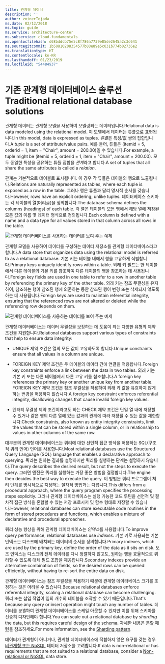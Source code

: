 ```yaml
---
title: 관계형 데이터
description: ''
author: zoinerTejada
ms.date: 02/12/2018
ms.topic: guide
ms.service: architecture-center
ms.subservice: cloud-fundamentals
ms.openlocfilehash: d68bddcb75e5c8f786a7739e85de2645a2c3d641
ms.sourcegitcommit: 1b50810208354577b00e89e5c031b774b02736e2
ms.translationtype: HT
ms.contentlocale: ko-KR
ms.lasthandoff: 01/23/2019
ms.locfileid: "54484937"
---
```

# <a name="traditional-relational-database-solutions"></a><span data-ttu-id="3e5e2-102">기존 관계형 데이터베이스 솔루션</span><span class="sxs-lookup"><span data-stu-id="3e5e2-102">Traditional relational database solutions</span></span>

<span data-ttu-id="3e5e2-103">관계형 데이터는 관계형 모델을 사용하여 모델링되는 데이터입니다.</span><span class="sxs-lookup"><span data-stu-id="3e5e2-103">Relational data is data modeled using the relational model.</span></span> <span data-ttu-id="3e5e2-104">이 모델에서 데이터는 튜플으로 표현됩니다.</span><span class="sxs-lookup"><span data-stu-id="3e5e2-104">In this model, data is expressed as tuples.</span></span> <span data-ttu-id="3e5e2-105">*튜플*은 특성/값 쌍의 집합입니다.</span><span class="sxs-lookup"><span data-stu-id="3e5e2-105">A *tuple* is a set of attribute/value pairs.</span></span> <span data-ttu-id="3e5e2-106">예를 들어, 튜플은 (itemid = 5, orderid = 1, item = "Chair", amount = 200.00)일 수 있습니다.</span><span class="sxs-lookup"><span data-stu-id="3e5e2-106">For example, a tuple might be (itemid = 5, orderid = 1, item = "Chair", amount = 200.00).</span></span> <span data-ttu-id="3e5e2-107">모두 동일한 특성을 공유하는 튜플 집합을 *관계*라고 합니다.</span><span class="sxs-lookup"><span data-stu-id="3e5e2-107">A set of tuples that all share the same attributes is called a *relation*.</span></span>

<span data-ttu-id="3e5e2-108">관계는 기본적으로 테이블로 표시됩니다. 이 경우 각 튜플은 테이블의 행으로 노출됩니다.</span><span class="sxs-lookup"><span data-stu-id="3e5e2-108">Relations are naturally represented as tables, where each tuple is exposed as a row in the table.</span></span> <span data-ttu-id="3e5e2-109">그러나 행은 튜플과 달리 명시적 순서를 갖습니다.</span><span class="sxs-lookup"><span data-stu-id="3e5e2-109">However, rows have an explicit ordering, unlike tuples.</span></span> <span data-ttu-id="3e5e2-110">데이터베이스 스키마는 각 테이블의 열(머리글)을 정의합니다.</span><span class="sxs-lookup"><span data-stu-id="3e5e2-110">The database schema defines the columns (headings) of each table.</span></span> <span data-ttu-id="3e5e2-111">각 열은 테이블의 모든 행에서 해당 열에 저장된 모든 값의 이름 및 데이터 형식으로 정의됩니다.</span><span class="sxs-lookup"><span data-stu-id="3e5e2-111">Each column is defined with a name and a data type for all values stored in that column across all rows in the table.</span></span>

![관계형 데이터베이스를 사용하는 데이터를 보여 주는 예제](../images/example-relational.png)

<span data-ttu-id="3e5e2-113">관계형 모델을 사용하여 데이터를 구성하는 데이터 저장소를 관계형 데이터베이스라고 합니다.</span><span class="sxs-lookup"><span data-stu-id="3e5e2-113">A data store that organizes data using the relational model is referred to as a relational database.</span></span> <span data-ttu-id="3e5e2-114">기본 키는 테이블 내에서 행을 고유하게 식별합니다.</span><span class="sxs-lookup"><span data-stu-id="3e5e2-114">Primary keys uniquely identify rows within a table.</span></span> <span data-ttu-id="3e5e2-115">외래 키 필드는 한 테이블에서 다른 테이블의 기본 키를 참조하여 다른 테이블의 행을 참조하는 데 사용됩니다.</span><span class="sxs-lookup"><span data-stu-id="3e5e2-115">Foreign key fields are used in one table to refer to a row in another table by referencing the primary key of the other table.</span></span> <span data-ttu-id="3e5e2-116">외래 키는 참조 무결성을 유지하여, 참조하는 행이 참조된 행에 의존하는 동안 참조된 행이 변경 또는 삭제되지 않도록 하는 데 사용됩니다.</span><span class="sxs-lookup"><span data-stu-id="3e5e2-116">Foreign keys are used to maintain referential integrity, ensuring that the referenced rows are not altered or deleted while the referencing row depends on them.</span></span>

![관계형 데이터베이스를 사용하는 데이터를 보여 주는 예제](../images/example-relational2.png)

<span data-ttu-id="3e5e2-118">관계형 데이터베이스는 데이터 무결성을 보장하는 데 도움이 되는 다양한 유형의 제약 조건을 지원합니다.</span><span class="sxs-lookup"><span data-stu-id="3e5e2-118">Relational databases support various types of constraints that help to ensure data integrity:</span></span>

- <span data-ttu-id="3e5e2-119">UNIQUE 제약 조건은 열의 모든 값이 고유하도록 합니다.</span><span class="sxs-lookup"><span data-stu-id="3e5e2-119">Unique constraints ensure that all values in a column are unique.</span></span>

- <span data-ttu-id="3e5e2-120">FOREIGN KEY 제약 조건은 두 테이블의 데이터 간에 연결을 적용합니다.</span><span class="sxs-lookup"><span data-stu-id="3e5e2-120">Foreign key constraints enforce a link between the data in two tables.</span></span> <span data-ttu-id="3e5e2-121">외래 키는 기본 키 또는 다른 테이블에서 다른 고유 키를 참조합니다.</span><span class="sxs-lookup"><span data-stu-id="3e5e2-121">A foreign key references the primary key or another unique key from another table.</span></span> <span data-ttu-id="3e5e2-122">FOREIGN KEY 제약 조건은 참조 무결성을 적용하여 외래 키 값을 유효하지 않게 하는 변경을 허용하지 않습니다.</span><span class="sxs-lookup"><span data-stu-id="3e5e2-122">A foreign key constraint enforces referential integrity, disallowing changes that cause invalid foreign key values.</span></span>

- <span data-ttu-id="3e5e2-123">엔터티 무결성 제약 조건이라고도 하는 CHECK 제약 조건은 단일 열 내에 저장할 수 있거나 같은 행의 다른 열에 있는 값과의 관계에 따라 저장될 수 있는 값을 제한합니다.</span><span class="sxs-lookup"><span data-stu-id="3e5e2-123">Check constraints, also known as entity integrity constraints, limit the values that can be stored within a single column, or in relationship to values in other columns of the same row.</span></span>

<span data-ttu-id="3e5e2-124">대부분의 관계형 데이터베이스는 쿼리에 대한 선언적 접근 방식을 허용하는 SQL(구조적 쿼리 언어) 언어를 사용합니다.</span><span class="sxs-lookup"><span data-stu-id="3e5e2-124">Most relational databases use the Structured Query Language (SQL) language that enables a declarative approach to querying.</span></span> <span data-ttu-id="3e5e2-125">쿼리는 원하는 결과를 설명하지만 쿼리를 실행하는 단계는 설명하지 않습니다.</span><span class="sxs-lookup"><span data-stu-id="3e5e2-125">The query describes the desired result, but not the steps to execute the query.</span></span> <span data-ttu-id="3e5e2-126">그러면 엔진은 쿼리를 실행하는 가장 좋은 방법을 결정합니다.</span><span class="sxs-lookup"><span data-stu-id="3e5e2-126">The engine then decides the best way to execute the query.</span></span> <span data-ttu-id="3e5e2-127">이 방법은 쿼리 프로그램이 처리 단계를 명시적으로 지정하는 절차적 방법과는 다릅니다.</span><span class="sxs-lookup"><span data-stu-id="3e5e2-127">This differs from a procedural approach, where the query program specifies the processing steps explicitly.</span></span> <span data-ttu-id="3e5e2-128">그러나 관계형 데이터베이스는 실행 가능한 코드 루틴을 선언적 및 절차적 접근 방식을 혼합할 수 있는 저장 프로시저 및 함수 형태로 저장할 수 있습니다.</span><span class="sxs-lookup"><span data-stu-id="3e5e2-128">However, relational databases can store executable code routines in the form of stored procedures and functions, which enables a mixture of declarative and procedural approaches.</span></span>

<span data-ttu-id="3e5e2-129">쿼리 성능 향상을 위해 관계형 데이터베이스는 *인덱스*를 사용합니다.</span><span class="sxs-lookup"><span data-stu-id="3e5e2-129">To improve query performance, relational databases use *indexes*.</span></span> <span data-ttu-id="3e5e2-130">기본 키로 사용되는 기본 인덱스는 디스크에 배치되는 데이터의 순서를 정의합니다.</span><span class="sxs-lookup"><span data-stu-id="3e5e2-130">Primary indexes, which are used by the primary key, define the order of the data as it sits on disk.</span></span> <span data-ttu-id="3e5e2-131">보조 인덱스는 디스크의 전체 데이터를 다시 정렬하지 않고도, 원하는 행을 효율적으로 쿼리할 수 있도록 대체 필드 조합을 제공합니다.</span><span class="sxs-lookup"><span data-stu-id="3e5e2-131">Secondary indexes provide an alternative combination of fields, so the desired rows can be queried efficiently, without having to re-sort the entire data on disk.</span></span>

<span data-ttu-id="3e5e2-132">관계형 데이터베이스는 참조 무결성을 적용하기 때문에 관계형 데이터베이스 크기를 조정하는 것은 어려울 수 있습니다.</span><span class="sxs-lookup"><span data-stu-id="3e5e2-132">Because relational databases enforce referential integrity, scaling a relational database can become challenging.</span></span> <span data-ttu-id="3e5e2-133">쿼리 또는 삽입 작업이 임의 개수의 테이블을 조작할 수 있기 때문입니다.</span><span class="sxs-lookup"><span data-stu-id="3e5e2-133">That's because any query or insert operation might touch any number of tables.</span></span> <span data-ttu-id="3e5e2-134">데이터를 *분할*하여 관계형 데이터베이스를 스케일 아웃할 수 있지만 이를 위해 스키마를 신중히 디자인해야 합니다.</span><span class="sxs-lookup"><span data-stu-id="3e5e2-134">You can scale out a relational database by *sharding* the data, but this requires careful design of the schema.</span></span> <span data-ttu-id="3e5e2-135">자세한 내용은 [분할 패턴](../../patterns/sharding.md)을 참조하세요.</span><span class="sxs-lookup"><span data-stu-id="3e5e2-135">For more information, see the [Sharding pattern](../../patterns/sharding.md).</span></span>

<span data-ttu-id="3e5e2-136">데이터가 관계형이 아니거나, 관계형 데이터베이스에 적합하지 않은 요구를 갖는 경우 [비관계형 또는 NoSQL](../big-data/non-relational-data.md) 데이터 저장소를 고려합니다.</span><span class="sxs-lookup"><span data-stu-id="3e5e2-136">If data is non-relational or has requirements that are not suited to a relational database, consider a [Non-relational or NoSQL](../big-data/non-relational-data.md) data store.</span></span>
